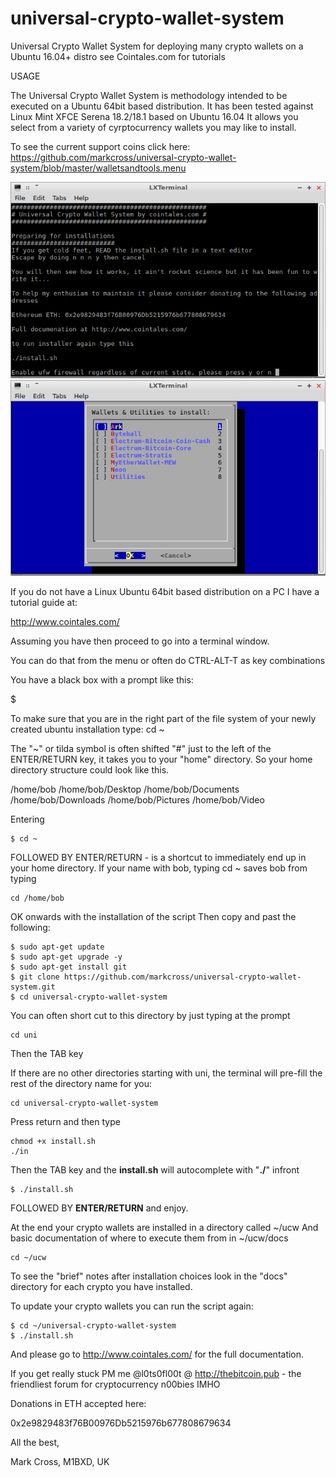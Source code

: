# universal-crypto-wallet-system
Universal Crypto Wallet System for deploying many crypto wallets on a Ubuntu 16.04+ distro see Cointales.com for tutorials

USAGE

The Universal Crypto Wallet System is methodology intended to be executed on a Ubuntu 64bit based distribution. It has been tested against Linux Mint XFCE Serena 18.2/18.1 based on Ubuntu 16.04 It allows you select from a variety of cyrptocurrency wallets you may like to install.

To see the current support coins click here: https://github.com/markcross/universal-crypto-wallet-system/blob/master/walletsandtools.menu

![First screen on UCW](https://github.com/markcross/universal-crypto-wallet-system/raw/master/images/1%20ucw%20preparation.png)
![Main Menu on UCW](https://github.com/markcross/universal-crypto-wallet-system/raw/master/images/2%20uwc%20main%20menu.png)

If you do not have a Linux Ubuntu 64bit based distribution on a PC I have a tutorial guide at:

http://www.cointales.com/

Assuming you have then proceed to go into a terminal window.

You can do that from the menu or often do CTRL-ALT-T as key combinations

You have a black box with a prompt like this:

$

To make sure that you are in the right part of the file system of your newly created ubuntu installation
type: cd ~

The "~" or tilda symbol is often shifted "#" just to the left of the ENTER/RETURN key, it takes you to your "home" directory.
So your home directory structure could look like this.

/home/bob
/home/bob/Desktop
/home/bob/Documents
/home/bob/Downloads
/home/bob/Pictures
/home/bob/Video

Entering
```
$ cd ~
```
FOLLOWED BY ENTER/RETURN - is a shortcut to immediately end up in your home directory.
If your name with bob, typing cd ~ saves bob from typing
```
cd /home/bob
```
OK onwards with the installation of the script
Then copy and past the following:
```
$ sudo apt-get update
$ sudo apt-get upgrade -y
$ sudo apt-get install git
$ git clone https://github.com/markcross/universal-crypto-wallet-system.git
$ cd universal-crypto-wallet-system
```

You can often short cut to this directory by just typing at the prompt
```
cd uni 
```
Then the TAB key

If there are no other directories starting with uni, the terminal will pre-fill the rest of the directory name for you:
```
cd universal-crypto-wallet-system
```
Press return and then type
```
chmod +x install.sh
./in
```
Then the TAB key and the **install.sh** will autocomplete with "**./**" infront

```
$ ./install.sh
```

FOLLOWED BY **ENTER/RETURN** and enjoy.

At the end your crypto wallets are installed in a directory called ~/ucw
And basic documentation of where to execute them from in ~/ucw/docs

``` **type**
cd ~/ucw
```
To see the "brief" notes after installation choices look in the "docs" directory for each crypto you have installed.

To update your crypto wallets you can run the script again:
```
$ cd ~/universal-crypto-wallet-system
$ ./install.sh
```

And please go to http://www.cointales.com/ for the full documentation.

If you get really stuck PM me @l0ts0fl00t @ http://thebitcoin.pub - the friendliest forum for cryptocurrency n00bies IMHO

Donations in ETH accepted here:

0x2e9829483f76B00976Db5215976b677808679634

All the best,

Mark Cross, M1BXD, UK





